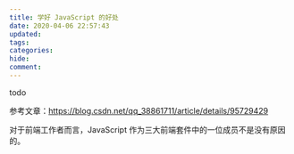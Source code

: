 ```yaml
---
title: 学好 JavaScript 的好处
date: 2020-04-06 22:57:43
updated:
tags:
categories:
hide:
comment:
---
```


todo

参考文章：https://blog.csdn.net/qq_38861711/article/details/95729429

对于前端工作者而言，JavaScript 作为三大前端套件中的一位成员不是没有原因的。
